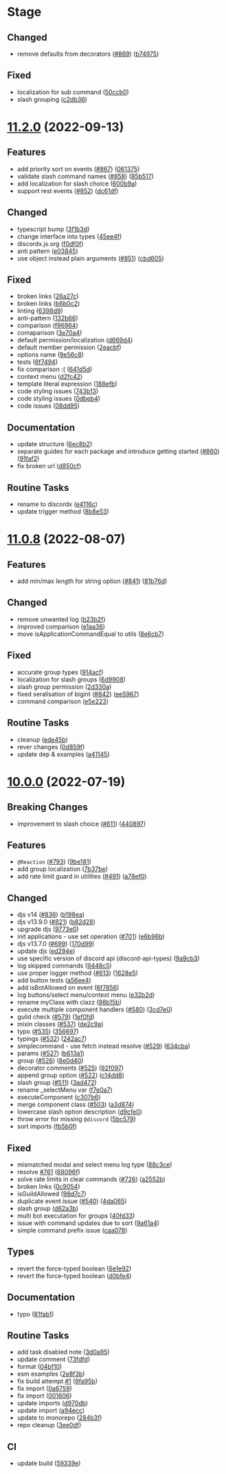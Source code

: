 # Stage

## Changed

- remove defaults from decorators ([#869](https://github.com/discordx-ts/discordx/issues/869)) ([b74975](https://github.com/discordx-ts/discordx/commit/b74975c932e1cf313fa2202b1a538e4c52ce90e8))

## Fixed

- localization for sub command ([50ccb0](https://github.com/discordx-ts/discordx/commit/50ccb0229205244be2c444e2dca86879e5414e99))
- slash grouping ([c2db36](https://github.com/discordx-ts/discordx/commit/c2db365ac831cda004fe06306e9b049acc5c0180))

# [11.2.0](https://github.com/discordx-ts/discordx/releases/tag/discordx-11.2.0) (2022-09-13)

## Features

- add priority sort on events ([#867](https://github.com/discordx-ts/discordx/issues/867)) ([061375](https://github.com/discordx-ts/discordx/commit/061375f237febae8e401f14499de0a40e6c83f48))
- validate slash command names ([#858](https://github.com/discordx-ts/discordx/issues/858)) ([85b517](https://github.com/discordx-ts/discordx/commit/85b517fe6ab6a8ad8cafe7740d84cc56df07e22e))
- add localization for slash choice ([600b9a](https://github.com/discordx-ts/discordx/commit/600b9aea3cf00bf6b841b4f77773d0c9bdd2fe5d))
- support rest events ([#852](https://github.com/discordx-ts/discordx/issues/852)) ([dc61df](https://github.com/discordx-ts/discordx/commit/dc61df079dba11bfbd14bc75f397639e105c56b3))

## Changed

- typescript bump ([3f1b3d](https://github.com/discordx-ts/discordx/commit/3f1b3df16b964e06956e319a05c4dd8bd2997a99))
- change interface into types ([45ee4f](https://github.com/discordx-ts/discordx/commit/45ee4fc0a2dcb4de3cb8ed7e14f1798a996cadab))
- discordx.js.org ([f0df0f](https://github.com/discordx-ts/discordx/commit/f0df0f15fd8335ea22a58a5204e3ddf02d831198))
- anti pattern ([e03845](https://github.com/discordx-ts/discordx/commit/e038451bb1711fc362cb98338e0b66ec8a2ffac8))
- use object instead plain arguments ([#851](https://github.com/discordx-ts/discordx/issues/851)) ([cbd605](https://github.com/discordx-ts/discordx/commit/cbd605dd08f2edc780b5a9c9717e2fdedb4758ca))

## Fixed

- broken links ([26a27c](https://github.com/discordx-ts/discordx/commit/26a27ca2d8ff078d4b8d8b590d351c82478e2de8))
- broken links ([b6b0c2](https://github.com/discordx-ts/discordx/commit/b6b0c290785e58a4de5273b3dd22fd9ab2c072c3))
- linting ([6398d9](https://github.com/discordx-ts/discordx/commit/6398d94610c99d5346630d4cc253ec371a3eba90))
- anti-pattern ([132b66](https://github.com/discordx-ts/discordx/commit/132b66b262ffd857205d689e7727df6cd4780417))
- comparison ([f96964](https://github.com/discordx-ts/discordx/commit/f96964e1ac8ced56805e73934029abaa4f49dffe))
- comaparison ([3e70a4](https://github.com/discordx-ts/discordx/commit/3e70a488ad60f7ed56b8d9a80e07c34d9673dc08))
- default permission/localization ([d669d4](https://github.com/discordx-ts/discordx/commit/d669d4f217589a9b60bda5ebdeb936a48e486318))
- default member permission ([2eacbf](https://github.com/discordx-ts/discordx/commit/2eacbf6b41d7cbcb7ced26cde86784e8f0793c3c))
- options name ([9e56c8](https://github.com/discordx-ts/discordx/commit/9e56c8bc464131a9cb6c05c8bf166e96de2ddb14))
- tests ([6f7494](https://github.com/discordx-ts/discordx/commit/6f749473f781fe1582cd04ab079126f23794b748))
- fix comparison :( ([641d5d](https://github.com/discordx-ts/discordx/commit/641d5ddb3d2e82ec2e7d0f721fbd13ab327f2ba8))
- context menu ([d2fc42](https://github.com/discordx-ts/discordx/commit/d2fc427bcf9265515b7e693ed865ec9774d90606))
- template literal expression ([188efb](https://github.com/discordx-ts/discordx/commit/188efb62c97623410aa7a09cb3e277e7a365425d))
- code styling issues ([743b13](https://github.com/discordx-ts/discordx/commit/743b13d0eb1825062c2c3745a667c8385fb56de5))
- code styling issues ([0dbeb4](https://github.com/discordx-ts/discordx/commit/0dbeb455bcd880051e882ef1e5c1d976ff6d4e73))
- code issues ([08dd95](https://github.com/discordx-ts/discordx/commit/08dd95a4c42236ccf364eda0e3c69f81a7cb46c6))

## Documentation

- update structure ([6ec8b2](https://github.com/discordx-ts/discordx/commit/6ec8b2051f7ec096e4c67e30733dd9c91a903f07))
- separate guides for each package and introduce getting started ([#860](https://github.com/discordx-ts/discordx/issues/860)) ([91faf2](https://github.com/discordx-ts/discordx/commit/91faf2a0c3ee78c210ce66ffc0341ac91242e28b))
- fix broken url ([d850cf](https://github.com/discordx-ts/discordx/commit/d850cf210b158325bff72da78c43d1e2fc3429d6))

## Routine Tasks

- rename to discordx ([e4116c](https://github.com/discordx-ts/discordx/commit/e4116cc5beb9a129b7e742fd6014ffe72adc5e2b))
- update trigger method ([8b8e53](https://github.com/discordx-ts/discordx/commit/8b8e5369d4638413b7f3711f2aa211190d1fb67d))

# [11.0.8](https://github.com/discordx-ts/discordx/releases/tag/discordx-11.0.8) (2022-08-07)

## Features

- add min/max length for string option ([#841](https://github.com/discordx-ts/discordx/issues/841)) ([81b76d](https://github.com/discordx-ts/discordx/commit/81b76d3129fedd5cdbb41fc273d5c0e60312313b))

## Changed

- remove unwanted log ([b23b2f](https://github.com/discordx-ts/discordx/commit/b23b2ff6b1566da7e636735710cf140679677a32))
- improved comparison ([e1aa36](https://github.com/discordx-ts/discordx/commit/e1aa36a04a1c4aeef40edc7d2aa8a02806ac77e3))
- move isApplicationCommandEqual to utils ([8e6cb7](https://github.com/discordx-ts/discordx/commit/8e6cb7b0da990b58c6d40de2ddc840f56e6fa68e))

## Fixed

- accurate group types ([914acf](https://github.com/discordx-ts/discordx/commit/914acfc8307db00e421f742f3271d561169e7b6c))
- localization for slash groups ([6d9908](https://github.com/discordx-ts/discordx/commit/6d9908e5fa1f4eb22d28b939718c169b3288558a))
- slash group permission ([2d330a](https://github.com/discordx-ts/discordx/commit/2d330a3a0932d4a7f15fc1195972c90f47b21651))
- fixed seralisation of bigint ([#842](https://github.com/discordx-ts/discordx/issues/842)) ([ee5967](https://github.com/discordx-ts/discordx/commit/ee59672fdec886aa7f134d8ec1c0f1d686a741b9))
- command comparison ([e5e223](https://github.com/discordx-ts/discordx/commit/e5e223825758d564b9c0bd6dc73d3cb32cb38061))

## Routine Tasks

- cleanup ([ede45b](https://github.com/discordx-ts/discordx/commit/ede45bf0cd71a228886ecb65e4ec89bf46d8d679))
- rever changes ([0d859f](https://github.com/discordx-ts/discordx/commit/0d859f6973082c285a747b6ea9dc44c7335d5293))
- update dep & examples ([a41145](https://github.com/discordx-ts/discordx/commit/a411455742aa16579dcee12c7a916842c5da3077))

# [10.0.0](https://github.com/discordx-ts/discordx/releases/tag/discordx-10.0.0) (2022-07-19)

## Breaking Changes

- improvement to slash choice ([#611](https://github.com/discordx-ts/discordx/issues/611)) ([440897](https://github.com/discordx-ts/discordx/commit/4408978e94fe1b73540ee06b5b2452030a2bd590))

## Features

- `@Reaction` ([#793](https://github.com/discordx-ts/discordx/issues/793)) ([9be181](https://github.com/discordx-ts/discordx/commit/9be181af33c62a758d1773d4a785a546870c28bb))
- add group localization ([7b37be](https://github.com/discordx-ts/discordx/commit/7b37be0b6e44159feadf52e5bb446689e44d368f))
- add rate limit guard in utilities ([#491](https://github.com/discordx-ts/discordx/issues/491)) ([a78ef0](https://github.com/discordx-ts/discordx/commit/a78ef08f90b2075efe967ca6b5900984976398e9))

## Changed

- djs v14 ([#836](https://github.com/discordx-ts/discordx/issues/836)) ([b198ea](https://github.com/discordx-ts/discordx/commit/b198ea53ee7a64a8c5e5a1fb19c23a27a4734de6))
- djs v13.9.0 ([#821](https://github.com/discordx-ts/discordx/issues/821)) ([b82d28](https://github.com/discordx-ts/discordx/commit/b82d28fcedb7687ff5364e0154307ee9855f646e))
- upgrade djs ([9773e0](https://github.com/discordx-ts/discordx/commit/9773e01fe4ac5bdc400b7a4ceb0b0ce71a07c8b1))
- init applications - use set operation ([#701](https://github.com/discordx-ts/discordx/issues/701)) ([e6b96b](https://github.com/discordx-ts/discordx/commit/e6b96b8c8df2f9043783b689bd414c63741efd85))
- djs v13.7.0 ([#699](https://github.com/discordx-ts/discordx/issues/699)) ([170d99](https://github.com/discordx-ts/discordx/commit/170d99b9b51101810f6ab73f32100d364611957d))
- update djs ([ed294e](https://github.com/discordx-ts/discordx/commit/ed294e3e588ac2c5095011bc2760f463da426265))
- use specific version of discord api (discord-api-types) ([9a9cb3](https://github.com/discordx-ts/discordx/commit/9a9cb3c08b47bfc30e92857acff259c5f78481a4))
- log skipped commands ([9448c5](https://github.com/discordx-ts/discordx/commit/9448c5e8da013e3bb4655e10e718a14d60c02214))
- use proper logger method ([#613](https://github.com/discordx-ts/discordx/issues/613)) ([1628e5](https://github.com/discordx-ts/discordx/commit/1628e5a5740bc9d62f0da159a3dd7efda729a37c))
- add button tests ([a56ee4](https://github.com/discordx-ts/discordx/commit/a56ee40f121922ef629f3112dafbede903db25d3))
- add isBotAllowed on event ([6f7856](https://github.com/discordx-ts/discordx/commit/6f78567e4edf16be815a28ad0dee5e39a688b02e))
- log buttons/select menu/context menu ([e32b2d](https://github.com/discordx-ts/discordx/commit/e32b2dac031d5bdd7beb1813945681d50b1caa23))
- rename myClass with clazz ([98b15b](https://github.com/discordx-ts/discordx/commit/98b15bc4638591cb945060d402f8d5d1eb9606f1))
- execute multiple component handlers ([#580](https://github.com/discordx-ts/discordx/issues/580)) ([3cd7e0](https://github.com/discordx-ts/discordx/commit/3cd7e04b25c1cff3fd489e2671694be2b40c2f8f))
- guild check ([#579](https://github.com/discordx-ts/discordx/issues/579)) ([1ef0fd](https://github.com/discordx-ts/discordx/commit/1ef0fd6457ba2b268df482a96a9652047b42ddec))
- mixin classes ([#537](https://github.com/discordx-ts/discordx/issues/537)) ([de2c9a](https://github.com/discordx-ts/discordx/commit/de2c9af6688fd8317fd70d835902b7186afde3af))
- typo ([#535](https://github.com/discordx-ts/discordx/issues/535)) ([356697](https://github.com/discordx-ts/discordx/commit/356697e0af3e8db832d80d38d671f7e75eae68aa))
- typings ([#532](https://github.com/discordx-ts/discordx/issues/532)) ([242ac7](https://github.com/discordx-ts/discordx/commit/242ac7c5ba6383c0c5224a414ad03333575b155d))
- simplecommand - use fetch instead resolve ([#529](https://github.com/discordx-ts/discordx/issues/529)) ([634cba](https://github.com/discordx-ts/discordx/commit/634cbaa09ecdf55f968b906ae5b086653f384c12))
- params ([#527](https://github.com/discordx-ts/discordx/issues/527)) ([b613a1](https://github.com/discordx-ts/discordx/commit/b613a1dc806cefb272e8f0ae19f82d7dc137ab9e))
- group ([#526](https://github.com/discordx-ts/discordx/issues/526)) ([8e0d40](https://github.com/discordx-ts/discordx/commit/8e0d4070a3d9e561c57b14c3334f08952da07000))
- decorator comments ([#525](https://github.com/discordx-ts/discordx/issues/525)) ([92f097](https://github.com/discordx-ts/discordx/commit/92f0972503faca079af4ab85ff5094e729af7099))
- append group option ([#522](https://github.com/discordx-ts/discordx/issues/522)) ([c14dd8](https://github.com/discordx-ts/discordx/commit/c14dd8755ea3087849ab6654eb60103e0eb0408e))
- slash group ([#511](https://github.com/discordx-ts/discordx/issues/511)) ([3ad472](https://github.com/discordx-ts/discordx/commit/3ad472f15e311ec25a8c63c4f1282d46e590d33b))
- rename \_selectMenu var ([f7e0a7](https://github.com/discordx-ts/discordx/commit/f7e0a729099b7f3beca2e81ea4924ba15940c237))
- executeComponent ([c307b6](https://github.com/discordx-ts/discordx/commit/c307b651f3570e730bed3fa2f792cac915eb1b30))
- merge component class ([#503](https://github.com/discordx-ts/discordx/issues/503)) ([a3d874](https://github.com/discordx-ts/discordx/commit/a3d874d7a79187715fd53d6b7c5b1d853d8ee6cd))
- lowercase slash option description ([d9cfe0](https://github.com/discordx-ts/discordx/commit/d9cfe0372a38bf99838f58324d52a9609ed73a19))
- throw error for missing `@discord` ([5bc579](https://github.com/discordx-ts/discordx/commit/5bc579564e28d45a6e89fcd339033d31590c38a6))
- sort imports ([fb5b0f](https://github.com/discordx-ts/discordx/commit/fb5b0f82661313a4e9e6638db71670a7fb524ac2))

## Fixed

- mismatched modal and select menu log type ([88c3ce](https://github.com/discordx-ts/discordx/commit/88c3cee14187f87836c8e688171b21c33c99eb46))
- resolve [#761](https://github.com/discordx-ts/discordx/issues/761) ([68096f](https://github.com/discordx-ts/discordx/commit/68096f7f6c6bb1b3af9aac89780d857bd10cb198))
- solve rate limits in clear commands ([#726](https://github.com/discordx-ts/discordx/issues/726)) ([a2552b](https://github.com/discordx-ts/discordx/commit/a2552bf37baa19cfb32419723d4a83327c902ef2))
- broken links ([0c9054](https://github.com/discordx-ts/discordx/commit/0c9054ac20766386b8eddffd20f143fe19d1c497))
- isGuildAllowed ([98d7c7](https://github.com/discordx-ts/discordx/commit/98d7c782fbc4a8417a0ac264dab31cd6229b4ce0))
- duplicate event issue ([#540](https://github.com/discordx-ts/discordx/issues/540)) ([4da065](https://github.com/discordx-ts/discordx/commit/4da0656f1cc0009684950f489b5da84da331f5d0))
- slash group ([d62a3b](https://github.com/discordx-ts/discordx/commit/d62a3bfa0efadba6758b64804e909a9747e5487d))
- multi bot executation for groups ([40fd33](https://github.com/discordx-ts/discordx/commit/40fd33091569857a751bb6237216f3273ab0b90f))
- issue with command updates due to sort ([9a61a4](https://github.com/discordx-ts/discordx/commit/9a61a4007ad4e55c541a9d00004e568dcc36c277))
- simple command prefix issue ([caa078](https://github.com/discordx-ts/discordx/commit/caa078a388761e4b04f31043466c344020694b8b))

## Types

- revert the force-typed boolean ([6e1e92](https://github.com/discordx-ts/discordx/commit/6e1e9200ce9b15e5201d863ebdf9f9467d6743aa))
- revert the force-typed boolean ([d0bfe4](https://github.com/discordx-ts/discordx/commit/d0bfe4db9d3de5fe79b51fc11dd90e58e50a29fc))

## Documentation

- typo ([81fab1](https://github.com/discordx-ts/discordx/commit/81fab1ad139b9bf24ee5dee43ea7fc9251564daf))

## Routine Tasks

- add task disabled note ([3d0a95](https://github.com/discordx-ts/discordx/commit/3d0a95cb1d6d5c986ed5f154c07e3a0b2556134b))
- update comment ([73fdfd](https://github.com/discordx-ts/discordx/commit/73fdfd30649caf97fc321db9d4dc81cd18c7aaa5))
- format ([04bf10](https://github.com/discordx-ts/discordx/commit/04bf101659fc1ce75de8d7b2b87578181586d2b9))
- esm examples ([2e8f3b](https://github.com/discordx-ts/discordx/commit/2e8f3b863f6867c4d196a3104a5a7e792cab82af))
- fix build attempt [#1](https://github.com/discordx-ts/discordx/issues/1) ([9fa95b](https://github.com/discordx-ts/discordx/commit/9fa95bde51bf9c55af953bfce5154272f02df4ce))
- fix import ([0a6759](https://github.com/discordx-ts/discordx/commit/0a675937638436e79ba36b3731823b6419e70404))
- fix import ([001606](https://github.com/discordx-ts/discordx/commit/0016065061688975813d600db344577ee086a32b))
- update imports ([d970db](https://github.com/discordx-ts/discordx/commit/d970db2c047db1e91970ca75dc00debfbf802d51))
- update import ([a94ecc](https://github.com/discordx-ts/discordx/commit/a94eccabad3139aaba88e6a1be12057b25957c91))
- update to monorepo ([284b3f](https://github.com/discordx-ts/discordx/commit/284b3f58599df60275ead01bb595a1334358e75b))
- repo cleanup ([3ee0df](https://github.com/discordx-ts/discordx/commit/3ee0df074f23651c26bdbee49f0cbe859967e31e))

## CI

- update build ([59339e](https://github.com/discordx-ts/discordx/commit/59339e5a2249772dd722731ede5c912f1f9bcbed))
